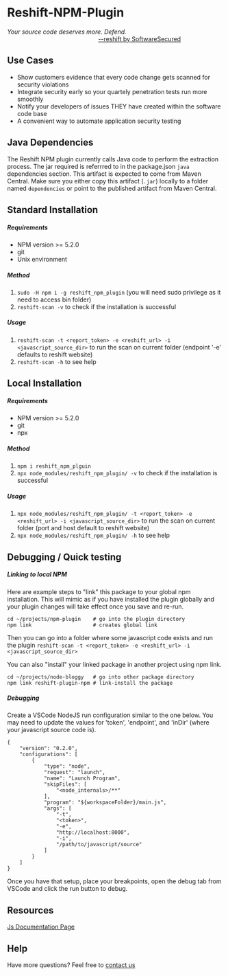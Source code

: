 # Reshift-NPM-Plugin
*Your source code deserves more. Defend.*<br/>
 &nbsp;&nbsp;&nbsp;&nbsp;&nbsp;&nbsp;&nbsp;&nbsp;&nbsp;&nbsp;&nbsp;&nbsp;&nbsp;&nbsp;&nbsp;&nbsp;&nbsp;
 &nbsp;&nbsp;&nbsp;&nbsp;&nbsp;&nbsp;&nbsp;&nbsp;&nbsp;&nbsp;&nbsp;&nbsp;&nbsp;&nbsp;&nbsp;&nbsp;&nbsp;
 &nbsp;&nbsp;&nbsp;&nbsp;&nbsp;&nbsp;&nbsp;&nbsp;&nbsp;&nbsp;&nbsp;&nbsp;&nbsp;&nbsp;&nbsp;&nbsp;&nbsp;
 [--reshift by SoftwareSecured](https://www.softwaresecured.com/reshift/ "Reshift's Homepage")

## Use Cases
* Show customers evidence that every code change gets scanned for security violations
* Integrate security early so your quartely penetration tests run more smoothly
* Notify your developers of issues THEY have created within the software code base
* A convenient way to automate application security testing

## Java Dependencies
The Reshift NPM plugin currently calls Java code to perform the extraction process. The jar required is referrred to in the package.json `java` dependencies section. This artifact is expected to come from Maven Central. Make sure you either copy this artifact (`.jar`) locally to a folder named `dependencies` or point to the published artifact from Maven Central.

## Standard Installation
##### Requirements
* NPM version >= 5.2.0
* git
* Unix environment
##### Method
1. ```sudo -H npm i -g reshift_npm_plugin``` (you will need sudo privilege as it need to access bin folder)
2. ```reshift-scan -v``` to check if the installation is successful
##### Usage
1. ```reshift-scan -t <report_token> -e <reshift_url> -i <javascript_source_dir>``` to run the scan on current folder (endpoint '-e' defaults to reshift website)
2. ```reshift-scan -h``` to see help

## Local Installation
##### Requirements
* NPM version >= 5.2.0
* git
* npx
##### Method
1. ```npm i reshift_npm_plguin```
2. ```npx node_modules/reshift_npm_plugin/ -v``` to check if the installation is successful
##### Usage
1. ```npx node_modules/reshift_npm_plugin/ -t <report_token> -e <reshift_url> -i <javascript_source_dir>``` to run the scan on current folder (port and host default to reshift website)
2. ```npx node_modules/reshift_npm_plugin/ -h``` to see help

## Debugging / Quick testing
##### Linking to local NPM
Here are example steps to "link" this package to your global npm installation. This will mimic as if you have installed the plugin globally and your plugin changes will take effect once you save and re-run.

```
cd ~/projects/npm-plugin    # go into the plugin directory
npm link                    # creates global link
```

Then you can go into a folder where some javascript code exists and run the plugin `reshift-scan -t <report_token> -e <reshift_url> -i <javascript_source_dir>`

You can also "install" your linked package in another project using npm link.

```
cd ~/projects/node-bloggy   # go into other package directory
npm link reshift-plugin-npm # link-install the package
```
##### Debugging
Create a VSCode NodeJS run configuration similar to the one below. You may need to update the values for 'token', 'endpoint', and 'inDir' (where your javascript source code is).
```
{
    "version": "0.2.0",
    "configurations": [
        {
            "type": "node",
            "request": "launch",
            "name": "Launch Program",
            "skipFiles": [
                "<node_internals>/**"
            ],
            "program": "${workspaceFolder}/main.js",
            "args": [
                "-t",
                "<token>",
                "-e",
                "http://localhost:8000",
                "-i",
                "/path/to/javascript/source"
            ]
        }
    ]
}
```
Once you have that setup, place your breakpoints, open the debug tab from VSCode and click the run button to debug.

## Resources
[Js Documentation Page](https://softwaresecured.github.io/npm_plugin/ "Reshift NPM Plugin")

## Help
Have more questions? Feel free to [contact us](mailto:support@softwaresecured.com)